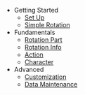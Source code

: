 - Getting Started
  - [Set Up](RotationDev/set-up.md)
  - [Simple Rotation](RotationDev/simple-rotation.md)
- Fundamentals
  - [Rotation Part](RotationDev/rotation.md)
  - [Rotation Info](RotationDev/rotation-info.md)
  - [Action](RotationDev/action.md)
  - [Character](RotationDev/character.md)
- Advanced
  - [Customization](RotationDev/customization.md)
  - [Data Maintenance](RotationDev/data-maintenance.md)

